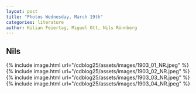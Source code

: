 ```yaml
---
layout: post
title: "Photos Wednesday, March 19th"
categories: literature
author: Kilian Feiertag, Miguel Ott, Nils Rönnberg
---
```


## Nils
{% include image.html url="/cdblog25/assets/images/1903_01_NR.jpeg" %}
{% include image.html url="/cdblog25/assets/images/1903_02_NR.jpeg" %}
{% include image.html url="/cdblog25/assets/images/1903_03_NR.jpeg" %}
{% include image.html url="/cdblog25/assets/images/1903_04_NR.jpeg" %}